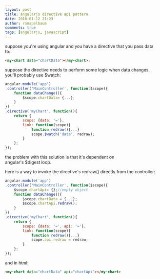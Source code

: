 ```yaml
---
layout: post
title: angularjs directive api pattern
date: 2016-01-12 21:23
author: ronapelbaum
comments: true
tags: [angularjs, javascript]
---
```

suppose you're using angular and you have a directive that you pass data to:
```html
<my-chart data="chartData"></my-chart>;
```
suppose the directive needs to perform some logic when data changes. you'll probably use $watch:
```javascript
angular.module('app')
.controller('MainController', function($scope){
    function dataChange(){
        $scope.chartData= {...};
    }
})
.directive('myChart', function(){
    return {
        scope: {data: '='},
        link: function(scope){
            function redraw(){...}
            scope.$watch('data', redraw);
        }
    };
});
```

the problem with this solution is that it's dependent on angular's $digest loop.

here is a way to invoke the directive's redraw() directly from the controller:
```javascript
angular.module('app')
.controller('MainController', function($scope){
    $scope.chartApi= {};//empty object
    function dataChange(){
        $scope.chartData = {...};
        $scope.chartApi.redraw();
    }
})
.directive('myChart', function(){
    return {
        scope: {data: '=', api: '='},
        link: function(scope){
            function redraw(){...}
            scope.api.redraw = redraw;
        }
    };
});
```

and in html:

```html
<my-chart data="chartData" api="chartApi"></my-chart>
```

